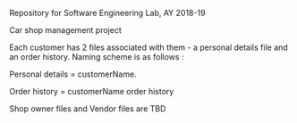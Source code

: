 Repository for Software Engineering Lab, AY 2018-19

Car shop management project

Each customer has 2 files associated with them - a personal details file and an order history. Naming scheme is as follows :

Personal details = customerName. 

Order history = customerName order history

Shop owner files and Vendor files are TBD
